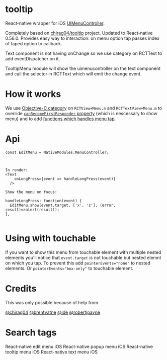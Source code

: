 # tooltip
React-native wrapper for iOS [UIMenuController](https://developer.apple.com/documentation/uikit/uimenucontroller).

Completely based on [chirag04/tooltip](https://github.com/chirag04/tooltip) project.
Updated to React-native 0.56.0.
Provides easy way to interaction: on menu option tap passes index of taped option to callback.

Text component is not having onChange so we use category on RCTText to add eventDispatcher on it.

TooltipMenu module will show the uimenucontroller on the text component and call the selector in RCTText which will emit the change event.

# How it works
We use [Objective-C category](https://developer.apple.com/library/archive/documentation/General/Conceptual/DevPedia-CocoaCore/Category.html) on `RCTView+Menu.m` and `RCTTextView+Menu.m` to override [`canBecomeFirstResponder` property](https://developer.apple.com/documentation/uikit/uiresponder/1621130-canbecomefirstresponder) (which is nescessary to show menu) and to add [functions which handles menu tap](https://stackoverflow.com/questions/9146670/ios-uimenucontroller-uimenuitem-how-to-determine-item-selected-with-generic-sel).

# Api

```
const EditMenu = NativeModules.MenuController;



In render:
<Text
    onLongPress={event => handleLongPress(event)}
  />

Show the menu on focus:

handleLongPress: function(event) {
  EditMenu.show(event.target, ['x', 'z'], (error, result)=>alert(result));
},
  
```

# Using with touchable
If you want to show this menu from touchable element with multiple nested elements you'll notice that `event.target` is not touchable but nested elemnt on which you tap.
To prevent this add `pointerEvents="none"` to nested elements. Or `pointerEvents="box-only"` to touchable element.

# Credits

This was only possible because of help from
 
 [@chirag04](https://github.com/chirag04)
 [@brentvatne](https://github.com/brentvatne)
 [@ide](https://github.com/ide)
 [@robertjpayne](https://github.com/robertjpayne)

# Search tags
React-native edit menu iOS
React-native popup menu iOS
React-native tooltip menu iOS
React-native text menu iOS
